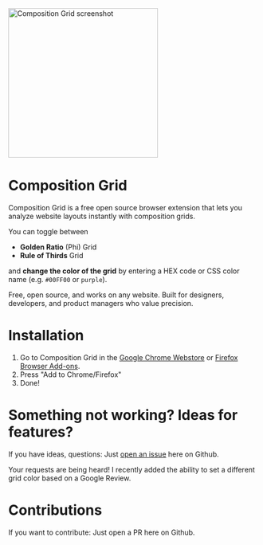 <img src="https://github.com/user-attachments/assets/8962f0ff-5d33-4409-b97a-c95e717dbcd7" alt="Composition Grid screenshot" height="300">

# Composition Grid
Composition Grid is a free open source browser extension that lets you analyze website layouts instantly with composition grids.

You can toggle between 
- **Golden Ratio** (Phi) Grid
- **Rule of Thirds** Grid

and **change the color of the grid** by entering a HEX code or CSS color name (e.g. `#00FF00` or `purple`).

Free, open source, and works on any website. Built for designers,  developers, and product managers who value precision.

# Installation

1. Go to Composition Grid in the [Google Chrome Webstore](https://chromewebstore.google.com/detail/composition-grid/bkoakbekeejaepenfddjcehomnkpgonk) or [Firefox Browser Add-ons](https://addons.mozilla.org/en-US/firefox/addon/composition-grid/). 
2. Press "Add to Chrome/Firefox"
3. Done!

# Something not working? Ideas for features?

If you have ideas, questions: Just [open an issue](https://github.com/rrmn/composition-grid/issues/new/choose) here on Github.

Your requests are being heard! I recently added the ability to set a different grid color based on a Google Review.


# Contributions

If you want to contribute: Just open a PR here on Github.

